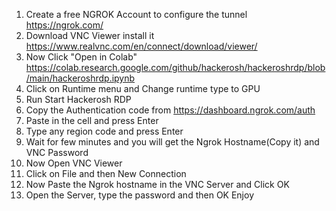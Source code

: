 1. Create a free NGROK Account to configure the tunnel
https://ngrok.com/
2. Download VNC Viewer install it
https://www.realvnc.com/en/connect/download/viewer/
3. Now Click "Open in Colab"
https://colab.research.google.com/github/hackerosh/hackeroshrdp/blob/main/hackeroshrdp.ipynb
4. Click on Runtime menu and Change runtime type to GPU
5. Run Start Hackerosh RDP
6. Copy the Authentication code from https://dashboard.ngrok.com/auth
7. Paste in the cell and press Enter
8. Type any region code and press Enter 
9. Wait for few minutes and you will get the Ngrok Hostname(Copy it) and VNC Password
10. Now Open VNC Viewer
11. Click on File and then New Connection
12. Now Paste the Ngrok hostname in the VNC Server and Click OK
12. Open the Server, type the password and then OK
Enjoy
